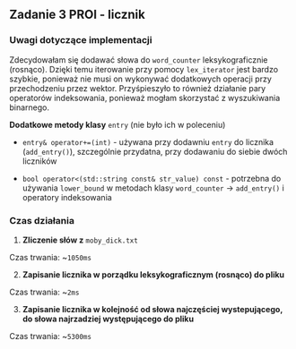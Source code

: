 ## Zadanie 3 PROI - licznik

### Uwagi dotyczące implementacji

Zdecydowałam się dodawać słowa do `word_counter` leksykograficznie (rosnąco). Dzięki temu iterowanie przy pomocy `lex_iterator` jest bardzo szybkie, ponieważ nie musi on wykonywać dodatkowych operacji przy przechodzeniu przez wektor. Przyśpieszyło to również działanie pary operatorów indeksowania, ponieważ mogłam skorzystać z wyszukiwania binarnego.

**Dodatkowe metody klasy** `entry` (nie było ich w poleceniu)

- `entry& operator+=(int)` - używana przy dodawniu `entry` do licznika (`add_entry()`), szczególnie przydatna, przy dodawaniu do siebie dwóch liczników

- `bool operator<(std::string const& str_value) const` - potrzebna do używania `lower_bound` w metodach klasy `word_counter` -> `add_entry()` i operatory indeksowania

### Czas działania

1. **Zliczenie słów z** `moby_dick.txt`

Czas trwania: ~`1050ms`

2. **Zapisanie licznika w porządku leksykograficznym (rosnąco) do pliku**

Czas trwania: ~`2ms`

3. **Zapisanie licznika w kolejność od słowa najczęściej wystepującego, do słowa najrzadziej występującego do pliku**

Czas trwania: ~`5300ms`